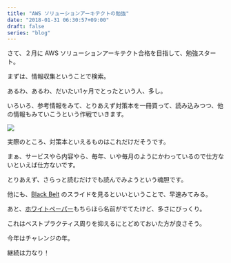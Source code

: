```yaml
---
title: "AWS ソリューションアーキテクトの勉強"
date: "2018-01-31 06:30:57+09:00"
draft: false
series: "blog"
---
```

さて、２月に AWS ソリューションアーキテクト合格を目指して、勉強スタート。  

まずは、情報収集ということで検索。  

あるわ、あるわ、だいたい1ヶ月でとったという人、多し。  

いろいろ、参考情報をみて、とりあえず対策本を一冊買って、読み込みつつ、他の情報もみていこうという作戦でいきます。  

<a href="https://www.amazon.co.jp/gp/product/486594043X/ref=as_li_ss_il?smid=AN1VRQENFRJN5&psc=1&linkCode=li2&tag=roadofrich-22&linkId=3816fbc9b288f6bff370d688dbe9f704" target="_blank" rel="noopener noreferrer"><img border="0" src="//ws-fe.amazon-adsystem.com/widgets/q?_encoding=UTF8&ASIN=486594043X&Format=_SL160_&ID=AsinImage&MarketPlace=JP&ServiceVersion=20070822&WS=1&tag=roadofrich-22" ></a><img src="https://ir-jp.amazon-adsystem.com/e/ir?t=roadofrich-22&l=li2&o=9&a=486594043X" width="1" height="1" border="0" alt="" style="border:none !important; margin:0px !important;" />

実際のところ、対策本といえるものはこれだけだそうです。  

まぁ、サービスやら内容やら、毎年、いや毎月のようにかわっているので仕方ないといえば仕方ないです。  

とりあえず、さらっと読むだけでも読んでみようという魂胆です。  

他にも、<a href="https://www.slideshare.net/AmazonWebServicesJapan/aws-black-belt-online-seminar-2017-aws" rel="noopener noreferrer" target="_blank">Black Belt</a> のスライドを見るといいということで、早速みてみる。  

あと、<a href="https://aws.amazon.com/jp/whitepapers/" rel="noopener noreferrer" target="_blank">ホワイトペーパー</a>もちらほら名前がでてたけど、多さにびっくり。  

これはベストプラクティス周りを抑えるにとどめておいた方が良さそう。  

今年はチャレンジの年。  

継続は力なり！  
